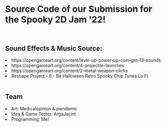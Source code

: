 <h1>Source Code of our Submission for the Spooky 2D Jam '22!<br><br></h1>

<h2>Sound Effects & Music Source:<br></h2>
	<li>https://opengameart.org/content/level-up-power-up-coin-get-13-sounds<br>
	<li>https://opengameart.org/content/4-projectile-launches<br>
	<li>https://opengameart.org/content/2-metal-weapon-clicks<br>
	<li>Reshape Project - 8 - Bit Halloween Retro Spooky Chip Tunes Lo Fi<br><br>

<h2>Team</h2>
<li>Art: Medicalopinion & pwndemic<br>
<li>Idea & Game Tester: ArgaJacint<br>
<li>Programming: Me!<br>
